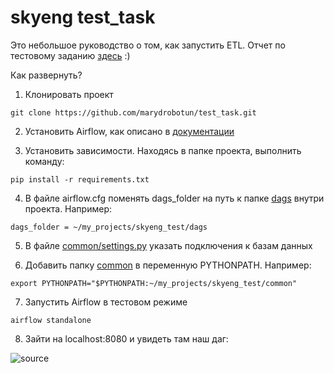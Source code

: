 # skyeng test_task
Это небольшое руководство о том, как запустить ETL. Отчет по тестовому заданию [здесь](https://github.com/marydrobotun/test_task/blob/main/REPORT.md) :)

Как развернуть?
1. Клонировать проект

```git clone https://github.com/marydrobotun/test_task.git```

2. Установить Airflow, как описано в [документации](https://airflow.apache.org/docs/apache-airflow/stable/start.html)

3. Установить зависимости. Находясь в папке проекта, выполнить команду:

```pip install -r requirements.txt```

4. В файле airflow.cfg поменять dags_folder на путь к папке [dags](https://github.com/marydrobotun/test_task/tree/main/dags) внутри проекта. Например:

```dags_folder = ~/my_projects/skyeng_test/dags```

5. В файле [common/settings.py](https://github.com/marydrobotun/test_task/blob/main/common/settings.py) указать подключения к базам данных

6. Добавить папку [common](https://github.com/marydrobotun/test_task/tree/main/common) в переменную PYTHONPATH. Например:

```export PYTHONPATH="$PYTHONPATH:~/my_projects/skyeng_test/common"```

7. Запустить Airflow в тестовом режиме

```airflow standalone```

8. Зайти на localhost:8080 и увидеть там наш даг:

![source](https://github.com/marydrobotun/test_task/blob/main/docs/airflow.png)

